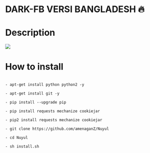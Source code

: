 # DARK-FB VERSI BANGLADESH 🔥
# Description
<img src ="https://github.com/amenaganZ/Nuyul/blob/master/IMG_20200508_022046.jpg">

# How to install
```- apt-get update && pkg upgrade -y

- apt-get install python python2 -y

- apt-get install git -y

- pip install --upgrade pip

- pip install requests mechanize cookiejar

- pip2 install requests mechanize cookiejar

- git clone https://github.com/amenaganZ/Nuyul

- cd Nuyul

- sh install.sh
```
